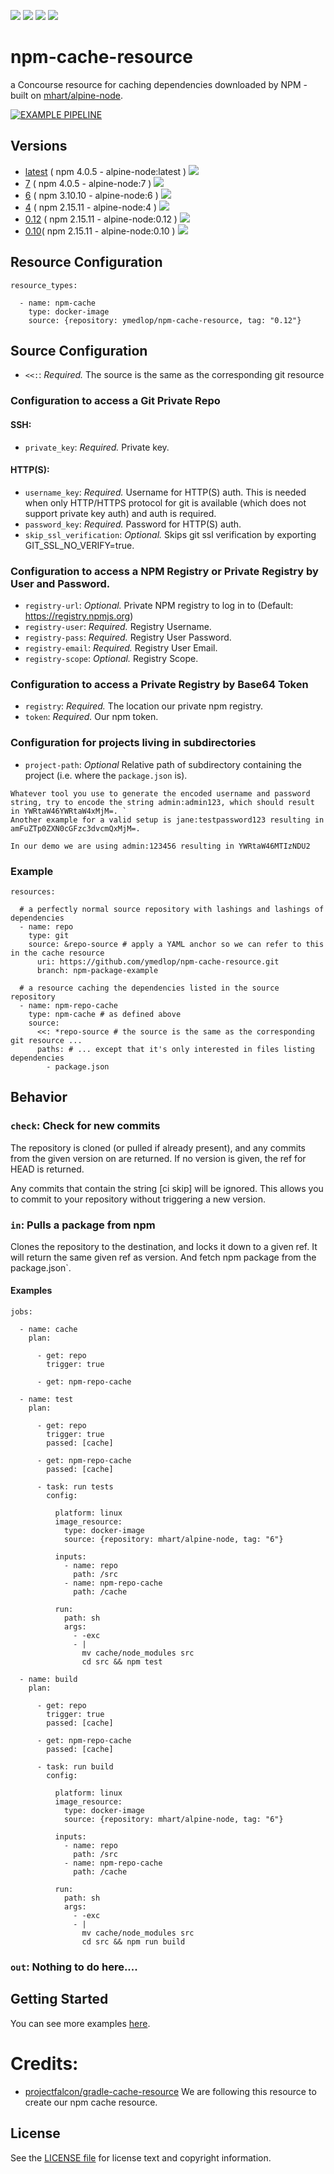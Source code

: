 [![](https://images.microbadger.com/badges/version/ymedlop/npm-cache-resource:0.12.svg)](https://microbadger.com/images/ymedlop/npm-cache-resource:0.12 "Get your own version badge on microbadger.com") [![](https://images.microbadger.com/badges/image/ymedlop/npm-cache-resource:0.12.svg)](https://microbadger.com/images/ymedlop/npm-cache-resource:0.12 "Get your own image badge on microbadger.com") [![](https://images.microbadger.com/badges/commit/ymedlop/npm-cache-resource:0.12.svg)](https://microbadger.com/images/ymedlop/npm-cache-resource:0.12 "Get your own commit badge on microbadger.com") [![](https://images.microbadger.com/badges/license/ymedlop/npm-cache-resource:0.12.svg)](https://microbadger.com/images/ymedlop/npm-cache-resource:0.12 "Get your own license badge on microbadger.com")

npm-cache-resource
==================

a Concourse resource for caching dependencies downloaded by NPM - built on [mhart/alpine-node](https://hub.docker.com/r/mhart/alpine-node).

[![EXAMPLE PIPELINE](https://raw.githubusercontent.com/ymedlop-sandbox/npm-cache-resource/master/images/example-pipeline.png)](https://raw.githubusercontent.com/ymedlop-sandbox/npm-cache-resource/master/images/example-pipeline.png)


Versions
--------

* [latest](https://github.com/ymedlop-sandbox/npm-cache-resource/blob/master/Dockerfile) ( npm 4.0.5 - alpine-node:latest ) [![](https://images.microbadger.com/badges/image/ymedlop/npm-cache-resource.svg)](https://microbadger.com/images/ymedlop/npm-cache-resource "Get your own image badge on microbadger.com")
* [7](https://github.com/ymedlop-sandbox/npm-cache-resource/blob/alpine-node-v7/Dockerfile) ( npm 4.0.5 - alpine-node:7 ) [![](https://images.microbadger.com/badges/image/ymedlop/npm-cache-resource:7.svg)](https://microbadger.com/images/ymedlop/npm-cache-resource:7 "Get your own image badge on microbadger.com")
* [6](https://github.com/ymedlop-sandbox/npm-cache-resource/blob/alpine-node-v6/Dockerfile) ( npm 3.10.10 - alpine-node:6 ) [![](https://images.microbadger.com/badges/image/ymedlop/npm-cache-resource:6.svg)](https://microbadger.com/images/ymedlop/npm-cache-resource:6 "Get your own image badge on microbadger.com")
* [4](https://github.com/ymedlop-sandbox/npm-cache-resource/blob/alpine-node-v4/Dockerfile) ( npm 2.15.11 - alpine-node:4 ) [![](https://images.microbadger.com/badges/image/ymedlop/npm-cache-resource:4.svg)](https://microbadger.com/images/ymedlop/npm-cache-resource:4 "Get your own image badge on microbadger.com")
* [0.12](https://github.com/ymedlop-sandbox/npm-cache-resource/blob/alpine-node-v0.12/Dockerfile) ( npm 2.15.11 - alpine-node:0.12 ) [![](https://images.microbadger.com/badges/image/ymedlop/npm-cache-resource:0.12.svg)](https://microbadger.com/images/ymedlop/npm-cache-resource:0.12 "Get your own image badge on microbadger.com")
* [0.10](https://github.com/ymedlop-sandbox/npm-cache-resource/blob/alpine-node-v0.10/Dockerfile)( npm 2.15.11 - alpine-node:0.10 ) [![](https://images.microbadger.com/badges/image/ymedlop/npm-cache-resource:0.10.svg)](https://microbadger.com/images/ymedlop/npm-cache-resource:0.1' "Get your own image badge on microbadger.com")


Resource Configuration
----------------------

```
resource_types:

  - name: npm-cache
    type: docker-image
    source: {repository: ymedlop/npm-cache-resource, tag: "0.12"}
```


Source Configuration
--------------------

* `<<:`: *Required.* The source is the same as the corresponding git resource

### Configuration to access a Git Private Repo

#### SSH:

* `private_key`: *Required.* Private key.

#### HTTP(S):

* `username_key`: *Required.* Username for HTTP(S) auth. This is needed when only HTTP/HTTPS protocol for git is available (which does not support private key auth) and auth is required.
* `password_key`: *Required.* Password for HTTP(S) auth.
* `skip_ssl_verification`: *Optional.* Skips git ssl verification by exporting GIT_SSL_NO_VERIFY=true.

### Configuration to access a NPM Registry or Private Registry by User and Password.

* `registry-url`: *Optional.* Private NPM registry to log in to (Default: https://registry.npmjs.org)
* `registry-user`: *Required.* Registry Username.
* `registry-pass`:  *Required.* Registry User Password.
* `registry-email`: *Required.* Registry User Email.
* `registry-scope`: *Optional.* Registry Scope.

### Configuration to access a Private Registry by Base64 Token

* `registry`: *Required.* The location our private npm registry.
* `token`: *Required.* Our npm token.

### Configuration for projects living in subdirectories
* `project-path`: *Optional* Relative path of subdirectory containing the project (i.e. where the `package.json` is).

```
Whatever tool you use to generate the encoded username and password string, try to encode the string admin:admin123, which should result in YWRtaW46YWRtaW4xMjM=. `
Another example for a valid setup is jane:testpassword123 resulting in amFuZTp0ZXN0cGFzc3dvcmQxMjM=.

In our demo we are using admin:123456 resulting in YWRtaW46MTIzNDU2
```

### Example

```
resources:

  # a perfectly normal source repository with lashings and lashings of dependencies
  - name: repo
    type: git
    source: &repo-source # apply a YAML anchor so we can refer to this in the cache resource
      uri: https://github.com/ymedlop/npm-cache-resource.git
      branch: npm-package-example

  # a resource caching the dependencies listed in the source repository
  - name: npm-repo-cache
    type: npm-cache # as defined above
    source:
      <<: *repo-source # the source is the same as the corresponding git resource ...
      paths: # ... except that it's only interested in files listing dependencies
        - package.json

```

## Behavior

### `check`: Check for new commits

The repository is cloned (or pulled if already present), and any commits from the given version on are returned. If no version is given, the ref for HEAD is returned.

Any commits that contain the string [ci skip] will be ignored. This allows you to commit to your repository without triggering a new version.

### `in`: Pulls a package from npm

Clones the repository to the destination, and locks it down to a given ref. It will return the same given ref as version. And fetch npm package from the package.json`.

#### Examples

```
jobs:

  - name: cache
    plan:

      - get: repo
        trigger: true

      - get: npm-repo-cache

  - name: test
    plan:

      - get: repo
        trigger: true
        passed: [cache]

      - get: npm-repo-cache
        passed: [cache]

      - task: run tests
        config:

          platform: linux
          image_resource:
            type: docker-image
            source: {repository: mhart/alpine-node, tag: "6"}

          inputs:
            - name: repo
              path: /src
            - name: npm-repo-cache
              path: /cache

          run:
            path: sh
            args:
              - -exc
              - |
                mv cache/node_modules src
                cd src && npm test

  - name: build
    plan:

      - get: repo
        trigger: true
        passed: [cache]

      - get: npm-repo-cache
        passed: [cache]

      - task: run build
        config:

          platform: linux
          image_resource:
            type: docker-image
            source: {repository: mhart/alpine-node, tag: "6"}

          inputs:
            - name: repo
              path: /src
            - name: npm-repo-cache
              path: /cache

          run:
            path: sh
            args:
              - -exc
              - |
                mv cache/node_modules src
                cd src && npm run build
```

### `out`: Nothing to do here....

Getting Started
---------------

You can see more examples [here](https://github.com/ymedlop-sandbox/npm-cache-resource/tree/examples).

Credits:
========

* [projectfalcon/gradle-cache-resource](https://github.com/projectfalcon/gradle-cache-resource) We are following this resource to create our npm cache resource.

License
-------

See the [LICENSE file](LICENSE) for license text and copyright information.
